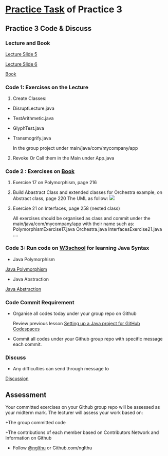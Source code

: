 # [Practice Task](https://nglthu.github.io/OOP_References/Practice_week3) of Practice 3

## Practice 3 Code & Discuss

### Lecture and Book


[Lecture Slide 5](https://nglthu.github.io/OOP_References/Slides/Lecture5_LTN.pdf)

[Lecture Slide 6](https://nglthu.github.io/OOP_References/Slides/Lecture6_LTN.pdf)

[Book](https://nglthu.github.io/Books/java/BruceEckel_Thinking_in_Java_4th_Edition.pdf)

### Code 1: Exercises on the Lecture

1. Create Classes:
+ DisruptLecture.java
+ TestArithmetic.java
+ GlyphTest.java
+ Transmogrify.java


  In the group project under main/java/com/mycompany/app
  
2. Revoke Or Call them in the Main under App.java


### Code 2 : Exercises on [Book](https://nglthu.github.io/Books/java/BruceEckel_Thinking_in_Java_4th_Edition.pdf)
1. Exercise 17 on Polymorphism, page 216
2. Build Abastract Class and extended classes for Orchestra example, on Abstract class, page 220
   The UML as follow:
   <img src="https://nglthu.github.io/OOP_References/img/Orchestra.png"/>
3. Exercise 21 on Interfaces, page 258 (nested class)

   All exercises should be organised as class and commit under the main/java/com/mycompany/app with their name such as:
   PolymorphismExercise17.java
   Orchestra.java
   InterfacesExercise21.java
   ....

### Code 3: Run code on [W3school](https://www.w3schools.com/java/default.asp) for learning Java Syntax

+ Java Polymorphism
  
[Java Polymorphism](https://www.w3schools.com/java/java_polymorphism.asp)  

+ Java Abstraction 
  
[Java Abstraction](https://www.w3schools.com/java/java_abstract.asp)



### Code Commit Requirement
+ Organise all codes today under your group repo on Github
  
  Review previous lesson [Setting up a Java project for GitHub Codespaces](https://docs.github.com/en/codespaces/setting-up-your-project-for-codespaces/adding-a-dev-container-configuration/setting-up-your-java-project-for-codespaces)
  
+ Commit all codes under your Github group repo with specific message each commit.
  



### Discuss
+ Any difficulties can send through message to 

[Discussion](https://github.com/nglthu/OOP_References/discussions)

## Assessment

Your committed exercises on your Github group repo will be assessed as your midterm mark.
The lecturer will assess your work based on:

+The group committed code

+The contributions of each member based on Contributors Network and Information on Github


+ Follow [@nglthu](https://github.com/nglthu) or Github.com/nglthu

 
